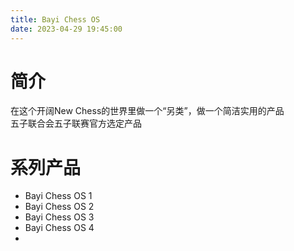 ```yaml
---
title: Bayi Chess OS
date: 2023-04-29 19:45:00
---
```

# 简介
在这个开阔New Chess的世界里做一个“另类”，做一个简洁实用的产品  
五子联合会五子联赛官方选定产品  

# 系列产品
- Bayi Chess OS 1
- Bayi Chess OS 2
- Bayi Chess OS 3
- Bayi Chess OS 4
- 